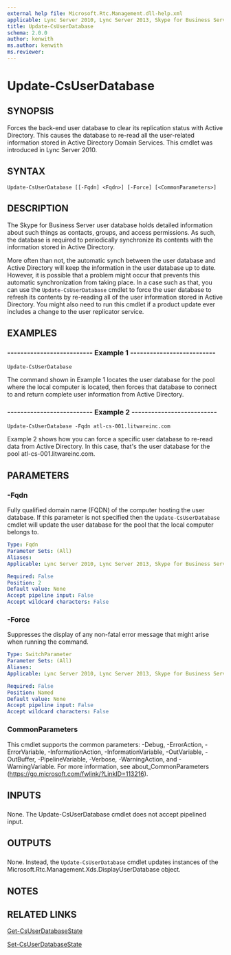 ```yaml
---
external help file: Microsoft.Rtc.Management.dll-help.xml
applicable: Lync Server 2010, Lync Server 2013, Skype for Business Server 2015, Skype for Business Server 2019
title: Update-CsUserDatabase
schema: 2.0.0
author: kenwith
ms.author: kenwith
ms.reviewer:
---
```


# Update-CsUserDatabase

## SYNOPSIS
Forces the back-end user database to clear its replication status with Active Directory.
This causes the database to re-read all the user-related information stored in Active Directory Domain Services.
This cmdlet was introduced in Lync Server 2010.


## SYNTAX

```
Update-CsUserDatabase [[-Fqdn] <Fqdn>] [-Force] [<CommonParameters>]
```

## DESCRIPTION
The Skype for Business Server user database holds detailed information about such things as contacts, groups, and access permissions.
As such, the database is required to periodically synchronize its contents with the information stored in Active Directory.

More often than not, the automatic synch between the user database and Active Directory will keep the information in the user database up to date.
However, it is possible that a problem might occur that prevents this automatic synchronization from taking place.
In a case such as that, you can use the `Update-CsUserDatabase` cmdlet to force the user database to refresh its contents by re-reading all of the user information stored in Active Directory.
You might also need to run this cmdlet if a product update ever includes a change to the user replicator service.



## EXAMPLES

### -------------------------- Example 1 --------------------------
```
Update-CsUserDatabase
```

The command shown in Example 1 locates the user database for the pool where the local computer is located, then forces that database to connect to and return complete user information from Active Directory.

### -------------------------- Example 2 --------------------------
```
Update-CsUserDatabase -Fqdn atl-cs-001.litwareinc.com
```

Example 2 shows how you can force a specific user database to re-read data from Active Directory.
In this case, that's the user database for the pool atl-cs-001.litwareinc.com.


## PARAMETERS

### -Fqdn
Fully qualified domain name (FQDN) of the computer hosting the user database.
If this parameter is not specified then the `Update-CsUserDatabase` cmdlet will update the user database for the pool that the local computer belongs to.

```yaml
Type: Fqdn
Parameter Sets: (All)
Aliases: 
Applicable: Lync Server 2010, Lync Server 2013, Skype for Business Server 2015, Skype for Business Server 2019

Required: False
Position: 2
Default value: None
Accept pipeline input: False
Accept wildcard characters: False
```

### -Force
Suppresses the display of any non-fatal error message that might arise when running the command.

```yaml
Type: SwitchParameter
Parameter Sets: (All)
Aliases: 
Applicable: Lync Server 2010, Lync Server 2013, Skype for Business Server 2015, Skype for Business Server 2019

Required: False
Position: Named
Default value: None
Accept pipeline input: False
Accept wildcard characters: False
```

### CommonParameters
This cmdlet supports the common parameters: -Debug, -ErrorAction, -ErrorVariable, -InformationAction, -InformationVariable, -OutVariable, -OutBuffer, -PipelineVariable, -Verbose, -WarningAction, and -WarningVariable. For more information, see about_CommonParameters (https://go.microsoft.com/fwlink/?LinkID=113216).

## INPUTS

###  
None.
The Update-CsUserDatabase cmdlet does not accept pipelined input.

## OUTPUTS

###  
None.
Instead, the `Update-CsUserDatabase` cmdlet updates instances of the Microsoft.Rtc.Management.Xds.DisplayUserDatabase object.

## NOTES

## RELATED LINKS

[Get-CsUserDatabaseState](Get-CsUserDatabaseState.md)

[Set-CsUserDatabaseState](Set-CsUserDatabaseState.md)

